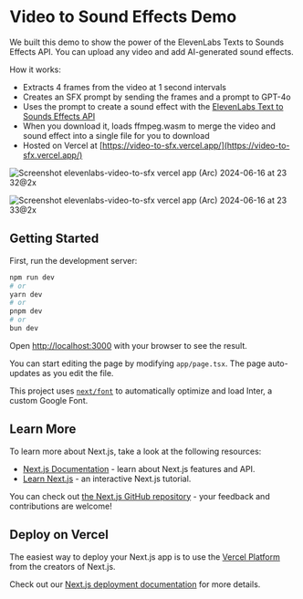 # Video to Sound Effects Demo

We built this demo to show the power of the ElevenLabs Texts to Sounds Effects API. You can upload any video and add AI-generated sound effects.

How it works:

- Extracts 4 frames from the video at 1 second intervals
- Creates an SFX prompt by sending the frames and a prompt to GPT-4o
- Uses the prompt to create a sound effect with the [ElevenLabs Text to Sounds Effects API](https://elevenlabs.io/docs/api-reference/how-to-use-text-to-sound-effects)
- When you download it, loads ffmpeg.wasm to merge the video and sound effect into a single file for you to download
- Hosted on Vercel at [https://video-to-sfx.vercel.app/](https://video-to-sfx.vercel.app/)

![Screenshot elevenlabs-video-to-sfx vercel app (Arc) 2024-06-16 at 23 32@2x](https://github.com/elevenlabs/elevenlabs-examples/assets/22766134/eaefd266-2bc1-4d51-9fe1-5316e5ee43c0)

![Screenshot elevenlabs-video-to-sfx vercel app (Arc) 2024-06-16 at 23 33@2x](https://github.com/elevenlabs/elevenlabs-examples/assets/22766134/20fba872-e8d1-4f30-92af-fcb52bab45da)



## Getting Started

First, run the development server:

```bash
npm run dev
# or
yarn dev
# or
pnpm dev
# or
bun dev
```

Open [http://localhost:3000](http://localhost:3000) with your browser to see the result.

You can start editing the page by modifying `app/page.tsx`. The page auto-updates as you edit the file.

This project uses [`next/font`](https://nextjs.org/docs/basic-features/font-optimization) to automatically optimize and load Inter, a custom Google Font.

## Learn More

To learn more about Next.js, take a look at the following resources:

- [Next.js Documentation](https://nextjs.org/docs) - learn about Next.js features and API.
- [Learn Next.js](https://nextjs.org/learn) - an interactive Next.js tutorial.

You can check out [the Next.js GitHub repository](https://github.com/vercel/next.js/) - your feedback and contributions are welcome!

## Deploy on Vercel

The easiest way to deploy your Next.js app is to use the [Vercel Platform](https://vercel.com/new?utm_medium=default-template&filter=next.js&utm_source=create-next-app&utm_campaign=create-next-app-readme) from the creators of Next.js.

Check out our [Next.js deployment documentation](https://nextjs.org/docs/deployment) for more details.
